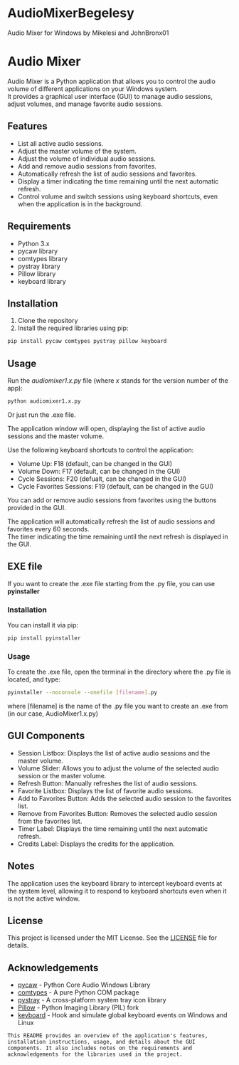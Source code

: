 # AudioMixerBegelesy
Audio Mixer for Windows by Mikelesi and JohnBronx01

# Audio Mixer
Audio Mixer is a Python application that allows you to control the audio volume of different applications on your Windows system.\
It provides a graphical user interface (GUI) to manage audio sessions, adjust volumes, and manage favorite audio sessions.

## Features
- List all active audio sessions.
- Adjust the master volume of the system.
- Adjust the volume of individual audio sessions.
- Add and remove audio sessions from favorites.
- Automatically refresh the list of audio sessions and favorites.
- Display a timer indicating the time remaining until the next automatic refresh.
- Control volume and switch sessions using keyboard shortcuts, even when the application is in the background.

## Requirements
- Python 3.x
- pycaw library
- comtypes library
- pystray library
- Pillow library
- keyboard library

## Installation
1) Clone the repository
2) Install the required libraries using pip:
```sh
pip install pycaw comtypes pystray pillow keyboard
```

## Usage
Run the *audiomixer1.x.py* file (where *x* stands for the version number of the app):
``` sh
python audiomixer1.x.py
```
Or just run the .exe file.

The application window will open, displaying the list of active audio sessions and the master volume.

Use the following keyboard shortcuts to control the application:
- Volume Up: F18 (default, can be changed in the GUI)
- Volume Down: F17 (default, can be changed in the GUI)
- Cycle Sessions: F20 (defualt, can be changed in the GUI)
- Cycle Favorites Sessions: F19 (default, can be changed in the GUI)

You can add or remove audio sessions from favorites using the buttons provided in the GUI.

The application will automatically refresh the list of audio sessions and favorites every 60 seconds.\
The timer indicating the time remaining until the next refresh is displayed in the GUI.

## EXE file
If you want to create the .exe file starting from the .py file, you can use **pyinstaller**

### Installation
You can install it via pip:
```sh
pip install pyinstaller
```

### Usage
To create the .exe file, open the terminal in the directory where the .py file is located, and type:
```sh
pyinstaller --noconsole --onefile [filename].py
```
where [filename] is the name of the .py file you want to create an .exe from (in our case, AudioMixer1.x.py)

## GUI Components
- Session Listbox: Displays the list of active audio sessions and the master volume.
- Volume Slider: Allows you to adjust the volume of the selected audio session or the master volume.
- Refresh Button: Manually refreshes the list of audio sessions.
- Favorite Listbox: Displays the list of favorite audio sessions.
- Add to Favorites Button: Adds the selected audio session to the favorites list.
- Remove from Favorites Button: Removes the selected audio session from the favorites list.
- Timer Label: Displays the time remaining until the next automatic refresh.
- Credits Label: Displays the credits for the application.

## Notes
The application uses the keyboard library to intercept keyboard events at the system level, allowing it to respond to keyboard shortcuts even when it is not the active window.

## License
This project is licensed under the MIT License. See the [LICENSE](LICENSE) file for details.

## Acknowledgements
- [pycaw](https://pypi.org/project/pycaw/) - Python Core Audio Windows Library
- [comtypes](https://pypi.org/project/comtypes/) - A pure Python COM package
- [pystray](https://pypi.org/project/pystray/) - A cross-platform system tray icon library
- [Pillow](https://pypi.org/project/pillow/) - Python Imaging Library (PIL) fork
- [keyboard](https://pypi.org/project/keyboard/) - Hook and simulate global keyboard events on Windows and Linux

```
This README provides an overview of the application's features, installation instructions, usage, and details about the GUI components. It also includes notes on the requirements and acknowledgements for the libraries used in the project. 
```
